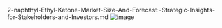2-naphthyl-Ethyl-Ketone-Market-Size-And-Forecast:-Strategic-Insights-for-Stakeholders-and-Investors.md
![image](https://github.com/user-attachments/assets/ac779b20-da21-46bf-9bd1-69e46ee15e45)
